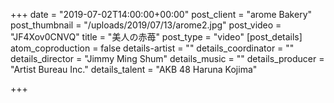 +++
date = "2019-07-02T14:00:00+00:00"
post_client = "arome Bakery"
post_thumbnail = "/uploads/2019/07/13/arome2.jpg"
post_video = "JF4Xov0CNVQ"
title = "美人の赤苺"
post_type = "video"
[post_details]
atom_coproduction = false
details-artist = ""
details_coordinator = ""
details_director = "Jimmy Ming Shum"
details_music = ""
details_producer = "Artist Bureau Inc."
details_talent = "AKB 48 Haruna Kojima"

+++
